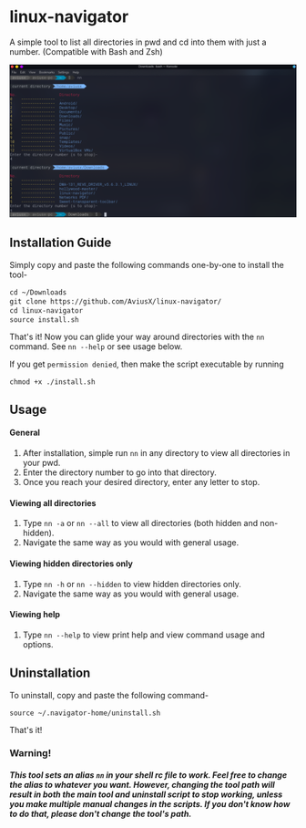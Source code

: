 # linux-navigator
A simple tool to list all directories in pwd and cd into them with just a number. (Compatible with Bash and Zsh)

![](/images/preview.png)

## Installation Guide

Simply copy and paste the following commands one-by-one to install the tool-
```
cd ~/Downloads
git clone https://github.com/AviusX/linux-navigator/
cd linux-navigator
source install.sh
```
That's it! Now you can glide your way around directories with the `nn` command. See `nn --help` or see usage below.

If you get `permission denied`, then make the script executable by running
```
chmod +x ./install.sh
```

## Usage

  #### General

   1. After installation, simple run `nn` in any directory to view all directories in your pwd.
   2. Enter the directory number to go into that directory.
   3. Once you reach your desired directory, enter any letter to stop.
   
  #### Viewing all directories
   1. Type `nn -a` or `nn --all` to view all directories (both hidden and non-hidden).
   2. Navigate the same way as you would with general usage.
   
  #### Viewing hidden directories only
   1. Type `nn -h` or `nn --hidden` to view hidden directories only.
   2. Navigate the same way as you would with general usage.
   
  #### Viewing help
   1. Type `nn --help` to view print help and view command usage and options.

## Uninstallation

To uninstall, copy and paste the following command-
```
source ~/.navigator-home/uninstall.sh
```
That's it! 

### Warning!
##### This tool sets an alias `nn` in your shell rc file to work. Feel free to change the alias to whatever you want. However, changing the tool path will result in both the main tool and uninstall script to stop working, unless you make multiple manual changes in the scripts. If you don't know how to do that, please don't change the tool's path.
